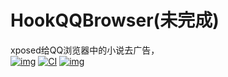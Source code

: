 # HookQQBrowser(未完成)

xposed给QQ浏览器中的小说去广告，  
[![img](https://img.shields.io/badge/%E6%9B%B4%E6%96%B0%E6%97%A5%E5%BF%97-ChangeLog-brightgreen)](./ChangeLog.txt)
[![CI](https://github.com/AoEiuV020/HookQQBrowser/actions/workflows/main.yml/badge.svg)](https://github.com/AoEiuV020/HookQQBrowser/actions/workflows/main.yml)
[![img](https://img.shields.io/github/v/release/AoEiuV020/HookQQBrowser.svg?include_prereleases)](https://github.com/AoEiuV020/HookQQBrowser/releases)

